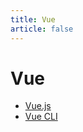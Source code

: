 ```yaml
---
title: Vue
article: false
---
```


<!-- more -->

# Vue

* [Vue.js](https://cn.vuejs.org/)
* [Vue CLI](https://cli.vuejs.org/zh/)